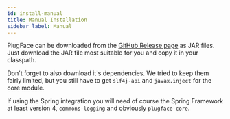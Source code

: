 ```yaml
---
id: install-manual
title: Manual Installation
sidebar_label: Manual
---
```


PlugFace can be downloaded from the [GitHub Release page](https://github.com/MatteoJoliveau/PlugFace/releases) as JAR files.
Just download the JAR file most suitable for you and copy it in your classpath.

Don't forget to also download it's dependencies. We tried to keep them fairly limited, but you still have to
get `slf4j-api` and `javax.inject` for the core module.

If using the Spring integration you will need of course the Spring Framework at least version 4,
`commons-logging` and obviously `plugface-core`.


